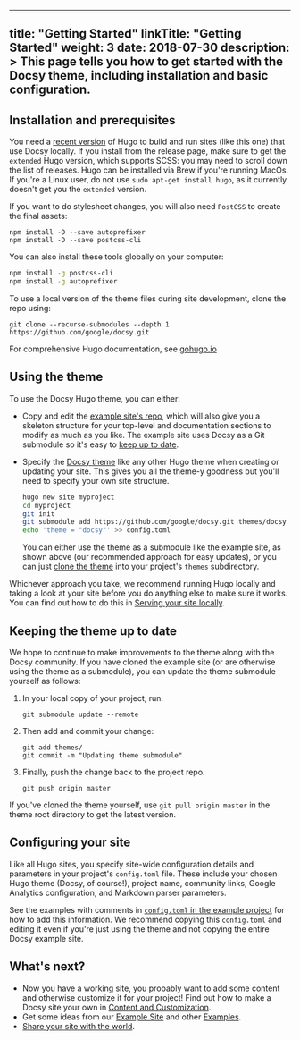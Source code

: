 
---
title: "Getting Started"
linkTitle: "Getting Started"
weight: 3
date: 2018-07-30
description: >
  This page tells you how to get started with the Docsy theme, including installation and basic configuration.
---


## Installation and prerequisites 

You need a [recent version](https://github.com/gohugoio/hugo/releases) of Hugo to build and run sites (like this one) that use Docsy locally. If you install from the release page, make sure to get the `extended` Hugo version, which supports SCSS: you may need to scroll down the list of releases. Hugo can be installed via Brew if you're running MacOs. If you're a Linux user, do not use `sudo apt-get install hugo`, as it currently doesn't get you the `extended` version.

If you want to do stylesheet changes, you will also need `PostCSS` to create the final assets:

```
npm install -D --save autoprefixer
npm install -D --save postcss-cli
```

You can also install these tools globally on your computer:

```bash
npm install -g postcss-cli
npm install -g autoprefixer
```

To use a local version of the theme files during site development, clone the repo using:

```
git clone --recurse-submodules --depth 1 https://github.com/google/docsy.git
```

For comprehensive Hugo documentation, see [gohugo.io](https://gohugo.io/)

## Using the theme

To use the Docsy Hugo theme, you can either:

*  Copy and edit the [example site's repo](https://github.com/google/docsy-example), which will also give you a skeleton structure for your top-level and documentation sections to modify as much as you like. The example site uses Docsy as a Git submodule so it's easy to [keep up to date](#keeping-the-theme-up-to-date).
*  Specify the [Docsy theme](https://github.com/google/docsy) like any other Hugo theme when creating or updating your site. This gives you all the theme-y goodness but you'll need to specify your own site structure. 

    ```bash
    hugo new site myproject
    cd myproject
    git init
    git submodule add https://github.com/google/docsy.git themes/docsy
    echo 'theme = "docsy"' >> config.toml
    ```

    You can either use the theme as a submodule like the example site, as shown above (our recommended approach for easy updates), or you can just [clone the theme](https://gohugo.io/themes/installing-and-using-themes/#install-a-single-theme) into your project's `themes` subdirectory.

Whichever approach you take, we recommend running Hugo locally and taking a look at your site before you do anything else to make sure it works. You can find out how to do this in [Serving your site locally](/docs/deployment/#serving-your-site-locally).

## Keeping the theme up to date

We hope to continue to make improvements to the theme along with the Docsy community. If you have cloned the example site (or are otherwise using the theme as a submodule), you can update the theme submodule yourself as follows:

1. In your local copy of your project, run:

    ```
    git submodule update --remote
    ```
    
1. Then add and commit your change:

    ```
    git add themes/
    git commit -m "Updating theme submodule"
    ```

1. Finally, push the change back to the project repo.

    ```
    git push origin master
    ```
    
If you've cloned the theme yourself, use `git pull origin master` in the theme root directory to get the latest version.

## Configuring your site

Like all Hugo sites, you specify site-wide configuration details and parameters in your project's `config.toml` file. These include your chosen Hugo theme (Docsy, of course!), project name, community links, Google Analytics configuration, and Markdown parser parameters.

See the examples with comments in [`config.toml` in the example project](https://github.com/google/docsy-example/blob/master/config.toml) for how to add this information. We recommend copying this `config.toml` and editing it even if you're just using the theme and not copying the entire Docsy example site.

## What's next?

* Now you have a working site, you probably want to add some content and otherwise customize it for your project! Find out how to make a Docsy site your own in [Content and Customization](/docs/adding-content/).
* Get some ideas from our [Example Site]() and other [Examples](/docs/examples/).
* [Share your site with the world](/docs/deployment/).


	

